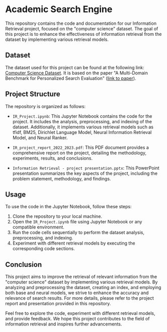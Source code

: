 # Academic Search Engine

This repository contains the code and documentation for our Information Retrieval project, focused on the "computer science" dataset. The goal of this project is to enhance the effectiveness of information retrieval from the dataset by implementing various retrieval models.

## Dataset
The dataset used for this project can be found at the following link: [Computer Science Dataset](https://zenodo.org/record/6606557). It is based on the paper "A Multi-Domain Benchmark for Personalized Search Evaluation" ([link to paper](https://dl.acm.org/doi/abs/10.1145/3511808.3557536)). 

## Project Structure
The repository is organized as follows:

- `IR_Project.ipynb`: This Jupyter Notebook contains the code for the project. It includes the analysis, preprocessing, and indexing of the dataset. Additionally, it implements various retrieval models such as tfidf, BM25, Dirichlet Language Model, Neural Information Retrieval Model, and Neural Ranker.

- `IR_project_report_2022_2023.pdf`: This PDF document provides a comprehensive report on the project, detailing the methodology, experiments, results, and conclusions.

- `Information Retrieval - project presentation.pptx`: This PowerPoint presentation summarizes the key aspects of the project, including the problem statement, methodology, and findings.

## Usage
To use the code in the Jupyter Notebook, follow these steps:

1. Clone the repository to your local machine.
3. Open the `IR_Project.ipynb` file using Jupyter Notebook or any compatible environment.
4. Run the code cells sequentially to perform the dataset analysis, preprocessing, and indexing.
5. Experiment with different retrieval models by executing the corresponding code sections.

## Conclusion
This project aims to improve the retrieval of relevant information from the "computer science" dataset by implementing various retrieval models. By analyzing and preprocessing the dataset, creating an index, and employing both base and neural models, we strive to enhance the accuracy and relevance of search results. For more details, please refer to the project report and presentation provided in this repository.

Feel free to explore the code, experiment with different retrieval models, and provide feedback. We hope this project contributes to the field of information retrieval and inspires further advancements.
